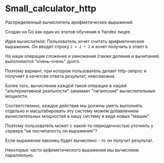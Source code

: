 # Small_calculator_http
Распределенный вычислитель арифметических выражений

Создан на Go как один из этапов обучения в Yandex лицее.

Идея вычислителя:
Пользователь хочет считать арифметические выражения. Он вводит строку `2 + 2 * 2` и хочет получить в ответ `6`.

Но наши операции сложения и умножения (также деления и вычитания) выполняются "очень-очень" долго.

Поэтому вариант, при котором пользователь делает http-запрос и получает в качетсве ответа результат, невозможна.

Более того, вычисление каждой такой операции в нашей "альтернативной реальности" занимает "гигантские" вычислительные мощности.

Соответственно, каждое действие мы должны уметь выполнять отдельно и масштабировать эту систему можем добавлением вычислительных мощностей в нашу систему в виде новых "машин".

Поэтому пользователь может с какой-то периодичностью уточнять у сервера "не посчиталость ли выражение"?

Если выражение наконец будет вычислено - то он получит результат.

Некоторые части арфиметического выражения мы вычисляем параллельно.
